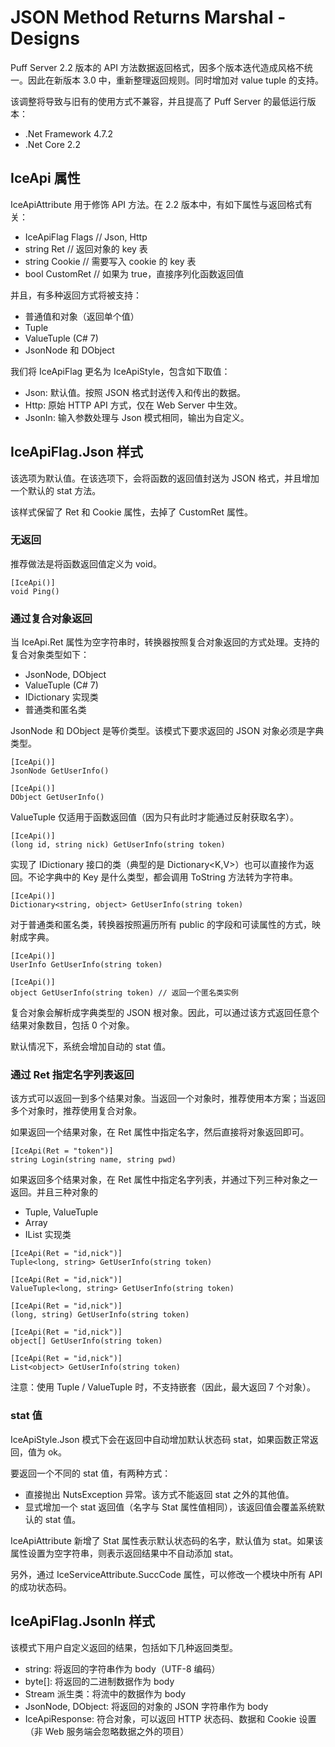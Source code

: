# JSON Method Returns Marshal - Designs

Puff Server 2.2 版本的 API 方法数据返回格式，因多个版本迭代造成风格不统一。因此在新版本 3.0 中，重新整理返回规则。同时增加对 value tuple 的支持。

该调整将导致与旧有的使用方式不兼容，并且提高了 Puff Server 的最低运行版本：
- .Net Framework 4.7.2
- .Net Core 2.2

## IceApi 属性

IceApiAttribute 用于修饰 API 方法。在 2.2 版本中，有如下属性与返回格式有关：
- IceApiFlag Flags // Json, Http
- string Ret // 返回对象的 key 表
- string Cookie // 需要写入 cookie 的 key 表
- bool CustomRet // 如果为 true，直接序列化函数返回值

并且，有多种返回方式将被支持：
- 普通值和对象（返回单个值）
- Tuple
- ValueTuple (C# 7)
- JsonNode 和 DObject

我们将 IceApiFlag 更名为 IceApiStyle，包含如下取值：
- Json: 默认值。按照 JSON 格式封送传入和传出的数据。
- Http: 原始 HTTP API 方式，仅在 Web Server 中生效。
- JsonIn: 输入参数处理与 Json 模式相同，输出为自定义。

## IceApiFlag.Json 样式

该选项为默认值。在该选项下，会将函数的返回值封送为 JSON 格式，并且增加一个默认的 stat 方法。

该样式保留了 Ret 和 Cookie 属性，去掉了 CustomRet 属性。

### 无返回

推荐做法是将函数返回值定义为 void。
```
[IceApi()]
void Ping()
```

### 通过复合对象返回

当 IceApi.Ret 属性为空字符串时，转换器按照复合对象返回的方式处理。支持的复合对象类型如下：
- JsonNode, DObject
- ValueTuple (C# 7)
- IDictionary 实现类
- 普通类和匿名类

JsonNode 和 DObject 是等价类型。该模式下要求返回的 JSON 对象必须是字典类型。
```
[IceApi()]
JsonNode GetUserInfo()

[IceApi()]
DObject GetUserInfo()
```

ValueTuple 仅适用于函数返回值（因为只有此时才能通过反射获取名字）。
```
[IceApi()]
(long id, string nick) GetUserInfo(string token)
```

实现了 IDictionary 接口的类（典型的是 Dictionary<K,V>）也可以直接作为返回。不论字典中的 Key 是什么类型，都会调用 ToString 方法转为字符串。
```
[IceApi()]
Dictionary<string, object> GetUserInfo(string token)
```

对于普通类和匿名类，转换器按照遍历所有 public 的字段和可读属性的方式，映射成字典。
```
[IceApi()]
UserInfo GetUserInfo(string token)

[IceApi()]
object GetUserInfo(string token) // 返回一个匿名类实例
```

复合对象会解析成字典类型的 JSON 根对象。因此，可以通过该方式返回任意个结果对象数目，包括 0 个对象。

默认情况下，系统会增加自动的 stat 值。

### 通过 Ret 指定名字列表返回

该方式可以返回一到多个结果对象。当返回一个对象时，推荐使用本方案；当返回多个对象时，推荐使用复合对象。

如果返回一个结果对象，在 Ret 属性中指定名字，然后直接将对象返回即可。
```
[IceApi(Ret = "token")]
string Login(string name, string pwd)
```

如果返回多个结果对象，在 Ret 属性中指定名字列表，并通过下列三种对象之一返回。并且三种对象的
- Tuple, ValueTuple
- Array
- IList 实现类

```
[IceApi(Ret = "id,nick")]
Tuple<long, string> GetUserInfo(string token)

[IceApi(Ret = "id,nick")]
ValueTuple<long, string> GetUserInfo(string token)

[IceApi(Ret = "id,nick")]
(long, string) GetUserInfo(string token)

[IceApi(Ret = "id,nick")]
object[] GetUserInfo(string token)

[IceApi(Ret = "id,nick")]
List<object> GetUserInfo(string token)
```

注意：使用 Tuple / ValueTuple 时，不支持嵌套（因此，最大返回 7 个对象）。

### stat 值

IceApiStyle.Json 模式下会在返回中自动增加默认状态码 stat，如果函数正常返回，值为 ok。

要返回一个不同的 stat 值，有两种方式：
- 直接抛出 NutsException 异常。该方式不能返回 stat 之外的其他值。
- 显式增加一个 stat 返回值（名字与 Stat 属性值相同），该返回值会覆盖系统默认的 stat 值。

IceApiAttribute 新增了 Stat 属性表示默认状态码的名字，默认值为 stat。如果该属性设置为空字符串，则表示返回结果中不自动添加 stat。

另外，通过 IceServiceAttribute.SuccCode 属性，可以修改一个模块中所有 API 的成功状态码。

## IceApiFlag.JsonIn 样式

该模式下用户自定义返回的结果，包括如下几种返回类型。

- string: 将返回的字符串作为 body（UTF-8 编码）
- byte[]: 将返回的二进制数据作为 body
- Stream 派生类：将流中的数据作为 body
- JsonNode, DObject: 将返回的对象的 JSON 字符串作为 body
- IceApiResponse: 符合对象，可以返回 HTTP 状态码、数据和 Cookie 设置（非 Web 服务端会忽略数据之外的项目）
